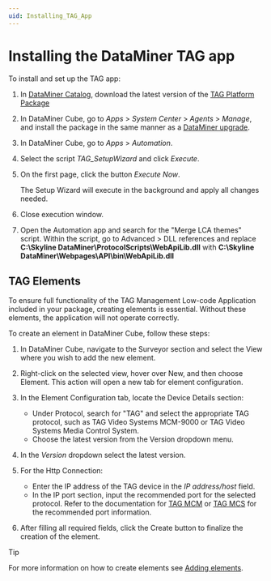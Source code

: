 ```yaml
---
uid: Installing_TAG_App
---
```


# Installing the DataMiner TAG app

To install and set up the TAG app:

1. In [DataMiner Catalog](xref:https://catalog.dataminer.services/), download the latest version of the [TAG Platform Package](xref:)

1. In DataMiner Cube, go to *Apps* > *System Center* > *Agents* > *Manage*, and install the package in the same manner as a [DataMiner upgrade](xref:Upgrading_a_DataMiner_Agent_in_System_Center).

1. In DataMiner Cube, go to *Apps* > *Automation*.

1. Select the script *TAG_SetupWizard* and click *Execute*.

1. On the first page, click the button *Execute Now*.

   The Setup Wizard will execute in the background and apply all changes needed.

1. Close execution window.

1. Open the Automation app and search for the "Merge LCA themes" script. Within the script, go to Advanced > DLL references and replace **C:\Skyline DataMiner\ProtocolScripts\WebApiLib.dll** with **C:\Skyline DataMiner\Webpages\API\bin\WebApiLib.dll**

## TAG Elements

To ensure full functionality of the TAG Management Low-code Application included in your package, creating elements is essential. Without these elements, the application will not operate correctly.

To create an element in DataMiner Cube, follow these steps:

1. In DataMiner Cube, navigate to the Surveyor section and select the View where you wish to add the new element.

1. Right-click on the selected view, hover over New, and then choose Element. This action will open a new tab for element configuration.

1. In the Element Configuration tab, locate the Device Details section:
   * Under Protocol, search for "TAG" and select the appropriate TAG protocol, such as TAG Video Systems MCM-9000 or TAG Video Systems Media Control System.
   * Choose the latest version from the Version dropdown menu.

1. In the *Version* dropdown select the latest version.

1. For the Http Connection:
   * Enter the IP address of the TAG device in the *IP address/host* field.
   * In the IP port section, input the recommended port for the selected protocol. Refer to the documentation for [TAG MCM](xref:https://catalog.dataminer.services/details/connector/1923) or [TAG MCS](xref:https://catalog.dataminer.services/details/connector/8160) for the recommended port information.

1. After filling all required fields, click the Create button to finalize the creation of the element.

> [!TIP]
> For more information on how to create elements see [Adding elements](xref:Adding_elements).


   



   
